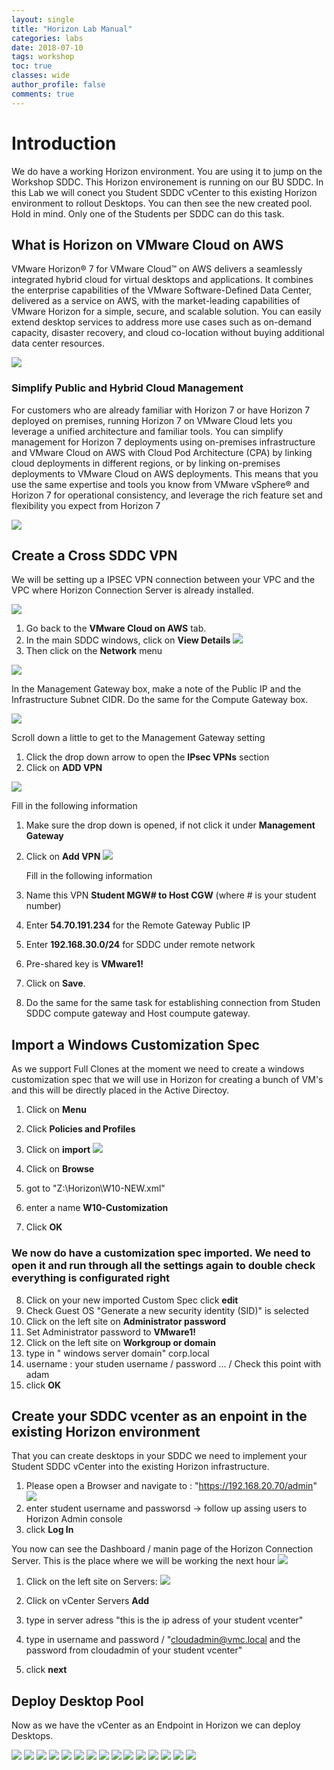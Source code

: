 ```yaml
---
layout: single
title: "Horizon Lab Manual"
categories: labs
date: 2018-07-10
tags: workshop
toc: true
classes: wide
author_profile: false
comments: true
---
```


# Introduction

We do have a working Horizon environment. You are using it to jump on the Workshop SDDC. This Horizon environement is running on our BU SDDC.
In this Lab we will conect you Student SDDC vCenter to this existing Horizon environment to rollout Desktops. You can then see the new created pool.
Hold in mind. Only one of the Students per SDDC can do this task.

## What is Horizon on VMware Cloud on AWS

VMware Horizon® 7 for VMware Cloud™ on AWS delivers a seamlessly integrated hybrid cloud for virtual desktops and applications. It combines the enterprise capabilities of the VMware Software-Defined Data Center, delivered as a service
on AWS, with the market-leading capabilities of VMware Horizon for a simple, secure, and scalable solution. You can easily extend desktop services to address more use cases such as on-demand capacity, disaster recovery, and cloud co-location without buying additional data center resources.

![](https://s3-us-west-2.amazonaws.com/vmc-workshops-images/Horizon-LAB/1.png)

### Simplify Public and Hybrid Cloud Management

For customers who are already familiar with Horizon 7 or have Horizon 7 deployed
on premises, running Horizon 7 on VMware Cloud lets you leverage a unified
architecture and familiar tools. You can simplify management for Horizon 7
deployments using on-premises infrastructure and VMware Cloud on AWS with
Cloud Pod Architecture (CPA) by linking cloud deployments in different regions,
or by linking on-premises deployments to VMware Cloud on AWS deployments.
This means that you use the same expertise and tools you know from VMware
vSphere® and Horizon 7 for operational consistency, and leverage the rich feature
set and flexibility you expect from Horizon 7


![](https://s3-us-west-2.amazonaws.com/vmc-workshops-images/Horizon-LAB/2.png) 


## Create a Cross SDDC VPN

We will be setting up a IPSEC VPN connection between your VPC and the VPC where Horizon Connection Server is already installed.

![](https://s3-us-west-2.amazonaws.com/vmc-workshops-images/Horizon-LAB/Cross-SDDC-VPN-HZ.png)

1. Go back to the **VMware Cloud on AWS** tab.
2. In the main SDDC windows, click on **View Details**
    ![](https://s3-us-west-2.amazonaws.com/vmc-workshops-images/Page-106-Image-164.png)
3. Then click on the **Network** menu

![](https://s3-us-west-2.amazonaws.com/vmc-workshops-images/Page-107-Image-165.png)

In the Management Gateway box, make a note of the Public IP and the Infrastructure Subnet CIDR.
Do the same for the Compute Gateway box.

![](https://s3-us-west-2.amazonaws.com/vmc-workshops-images/Page-107-Image-166.png)

Scroll down a little to get to the Management Gateway setting

1. Click the drop down arrow to open the **IPsec VPNs** section
2. Click on **ADD VPN**

![](https://s3-us-west-2.amazonaws.com/vmc-workshops-images/Page-102-Image-158.png)

Fill in the following information

1. Make sure the drop down is opened, if not click it under **Management Gateway**
2. Click on **Add VPN**
    ![](https://s3-us-west-2.amazonaws.com/vmc-workshops-images/Page-108-Image-161.png)

    Fill in the following information
3. Name this VPN **Student MGW# to Host CGW** (where # is your student number)
4. Enter **54.70.191.234** for the Remote Gateway Public IP
5. Enter  **192.168.30.0/24** for SDDC under remote network
6. Pre-shared key is **VMware1!**
7. Click on **Save**.
8. Do the same for the same task for establishing connection from Studen SDDC compute gateway and Host coumpute gateway.

<!--  
## Create Content Library

Content libraries are container objects for VM templates, vApp templates, and other types of files like ISO images.

You can create a content library in the vSphere Web Client, and populate it with templates, which you can use to deploy virtual machines or vApps in your VMware Cloud on AWS environment or if you already have a Content Library in your on-premises data center, you can use the Content Library to import content into your SDDC.

You can create two types of libraries: local or subscribed libraries.

### Local Libraries

You use a local library to store items in a single vCenter Server instance. You can publish the local library so that users from other vCenter Server systems can subscribe to it. When you publish a content library externally, you can configure a password for authentication.

VM templates and vApp templates are stored as an OVF file format in the content library. You can also upload other file types, such as ISO images, text files, and so on, in a content library.

### Subscribed Libraries

You subscribe to a published library by creating a subscribed library. You can create the subscribed library in the same vCenter Server instance where the published library is, or in a different vCenter Server system. In the Create Library wizard you have the option to download all the contents of the published library immediately after the subscribed library is created, or to download only metadata for the items from the published library and later to download the full content of only the items you intend to use.

To ensure the contents of a subscribed library are up-to-date, the subscribed library automatically synchronizes to the source published library on regular intervals.

You can also manually synchronize subscribed libraries. You can use the option to download content from the source published library immediately or only when needed to manage your storage space.

Synchronization of a subscribed library that is set with the option to download all the contents of the published library immediately, synchronizes both the item metadata and the item contents. During the synchronisation the library items that are new for the subscribed library are fully downloaded to the storage location of the subscribed library.

Synchronization of a subscribed library that is set with the option to download contents only when needed synchronizes only the metadata for the library items from the published library, and does not download the contents of the items. This saves storage space. If you need to use a library item you need to synchronize that item. After you are done using the item, you can delete the item contents to free space on the storage. For subscribed libraries that are set with the option to download contents only when needed, synchronizing the subscribed library downloads only the metadata of all the items in the source published library, while synchronizing a library item downloads the full content of that item to your storage. If you use a subscribed library, you can only utilize the content, but cannot contribute with content. Only the administrator of the published library can manage the templates and files.

In the subscribed content library you will find the Golden Master Image that you need to use for the deploymend of new desktops with the help of horizon

![](https://s3-us-west-2.amazonaws.com/vmc-workshops-images/Page-19-Image-19.png)

1. Click on **Menu**
2. Click on **Content Libraries**

### Subscribe to an existing Content Library

You may already have a Content Library in your on-premises data center, you can use the Content Library to import content into your SDDC.

![](https://s3-us-west-2.amazonaws.com/vmc-workshops-images/Page-20-Image-20.png)

1. In your Content Library window, click the **+** sign to add a new Content Library.
    ![](https://s3-us-west-2.amazonaws.com/vmc-workshops-images/Page-20-Image-21.png)
2. Name your Content Library **Student#-HorizonGM** where **#** is the number assigned to you
3. (Optional) Enter some notes for your Content Library
4. Click **Next** button

5. Select **Subscribed content library**
6. Under **Subscription URL** enter the following: <https://vcenter.sddc-34-216-241-49.vmc.vmware.com:443/cls/vcsp/lib/ddfe9c01-09ea-4fc2-a03b-91cc7ed5f4b1/lib.json>

    PLEASE NOTE THAT THERE MAY BE AN ISSUE WITH DROPPING/ADDITION OF CHARACTERS FOR THE URL WHEN COPYING AND PASTING FROM THE MANUAL.ASK YOUR INSTRUCTOR IN THE EVENT YOU CANNOT LOCATE IT.

7. Ensure Download content is set to **Immediately**
8. Click **Next**
    ![](https://s3-us-west-2.amazonaws.com/vmc-workshops-images/Page-22-Image-23.png)
9. Highlight the **WorkloadDatastore** as the storage location
10. Click **Next**
    ![](https://s3-us-west-2.amazonaws.com/vmc-workshops-images/Page-22-Image-24.png)
11. Click **Finish**. Your content library should take about ~20 minutes to complete syncing.
-->

## Import a Windows Customization Spec
As we support Full Clones at the moment we need to create a windows customization spec that we will use in Horizon for creating a bunch of VM's and this will be directly placed in the Active Directoy.


1.  Click on **Menu**
2.  Click **Policies and Profiles**
3.  Click on **import**
![](https://s3-us-west-2.amazonaws.com/vmc-workshops-images/Horizon-LAB/customization1.png)

4.  Click on **Browse**
5.  got to "Z:\Horizon\W10-NEW.xml"
6.  enter a name **W10-Customization**
7.  Click **OK**


### We now do have a customization spec imported. We need to open it and run through all the settings again to double check everything is configurated right

8.  Click on your new imported Custom Spec click **edit**
9.  Check Guest OS "Generate a new security identity (SID)" is selected
10. Click on the left site on **Administrator password**
11. Set Administrator password to **VMware1!**
12. Click on the left site on **Workgroup or domain**
13. type in " windows server domain" corp.local
14. username : your studen username / password ... /  Check this point with adam
15. click **OK**

## Create your SDDC vcenter as an enpoint in the existing Horizon environment
That you can create desktops in your SDDC we need to implement your Student SDDC vCenter into the existing Horizon infrastructure.

1.  Please open a Browser and navigate to : "https://192.168.20.70/admin"
![](https://s3-us-west-2.amazonaws.com/vmc-workshops-images/Horizon-LAB/horizon-server1.png)
2.  enter student username and passworsd ->  follow up assing users to Horizon Admin console
3.  click **Log In**

You now can see the Dashboard / manin page of the Horizon Connection Server. This is the place where we will be working the next hour
![](https://s3-us-west-2.amazonaws.com/vmc-workshops-images/Horizon-LAB/horizon-server2.png)

1.  Click on the left site on Servers:
![](https://s3-us-west-2.amazonaws.com/vmc-workshops-images/Horizon-LAB/horizon-server3.png)

2.  Click on vCenter Servers **Add**
3.  type in server adress "this is the ip adress of your student vcenter"
4.  type in username and password / "cloudadmin@vmc.local and the password from cloudadmin of your student vcenter"
5.  click **next**


## Deploy Desktop Pool

Now as we have the vCenter as an Endpoint in Horizon we can deploy Desktops.

![](https://s3-us-west-2.amazonaws.com/vmc-workshops-images/Horizon-LAB/horizon-server4.png)
![](https://s3-us-west-2.amazonaws.com/vmc-workshops-images/Horizon-LAB/horizon-server5.png)
![](https://s3-us-west-2.amazonaws.com/vmc-workshops-images/Horizon-LAB/horizon-server6.png)
![](https://s3-us-west-2.amazonaws.com/vmc-workshops-images/Horizon-LAB/horizon-server7.png)
![](https://s3-us-west-2.amazonaws.com/vmc-workshops-images/Horizon-LAB/horizon-server8.png)
![](https://s3-us-west-2.amazonaws.com/vmc-workshops-images/Horizon-LAB/horizon-server9.png)
![](https://s3-us-west-2.amazonaws.com/vmc-workshops-images/Horizon-LAB/horizon-pool1.png)
![](https://s3-us-west-2.amazonaws.com/vmc-workshops-images/Horizon-LAB/horizon-pool2.png)
![](https://s3-us-west-2.amazonaws.com/vmc-workshops-images/Horizon-LAB/horizon-pool3.png)
![](https://s3-us-west-2.amazonaws.com/vmc-workshops-images/Horizon-LAB/horizon-pool4.png)
![](https://s3-us-west-2.amazonaws.com/vmc-workshops-images/Horizon-LAB/horizon-pool5.png)
![](https://s3-us-west-2.amazonaws.com/vmc-workshops-images/Horizon-LAB/horizon-pool6.png)
![](https://s3-us-west-2.amazonaws.com/vmc-workshops-images/Horizon-LAB/horizon-pool7.png)
![](https://s3-us-west-2.amazonaws.com/vmc-workshops-images/Horizon-LAB/horizon-pool8.png)
![](https://s3-us-west-2.amazonaws.com/vmc-workshops-images/Horizon-LAB/horizon-pool9.png)

